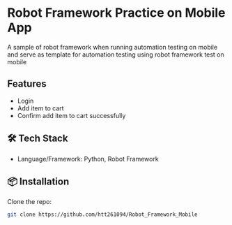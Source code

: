 # Robot Framework Practice on Mobile App

A sample of robot framework when running automation testing on mobile and serve as template for automation testing using robot framework test on mobile

## Features

- Login
- Add item to cart
- Confirm add item to cart successfully

## 🛠️ Tech Stack

- Language/Framework: Python, Robot Framework

## 📦 Installation

Clone the repo:

```bash
git clone https://github.com/htt261094/Robot_Framework_Mobile
